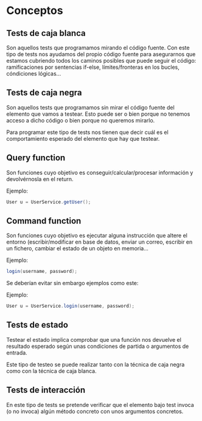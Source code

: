 Conceptos
=========

Tests de caja blanca
--------------------

Son aquellos tests que programamos mirando el código fuente. Con este tipo de tests nos ayudamos del propio código fuente para asegurarnos que estamos cubriendo todos los caminos posibles que puede seguir el código: ramificaciones por sentencias if-else, límites/fronteras en los bucles, cóndiciones lógicas...

Tests de caja negra
-------------------

Son aquellos tests que programamos sin mirar el código fuente del elemento que vamos a testear. Esto puede ser o bien porque no tenemos acceso a dicho código o bien porque no queremos mirarlo.

Para programar este tipo de tests nos tienen que decir cuál es el comportamiento esperado del elemento que hay que testear.


Query function
--------------

Son funciones cuyo objetivo es conseguir/calcular/procesar información y devolvérnosla en el return.

Ejemplo: 

```java
User u = UserService.getUser();
```

Command function
----------------

Son funciones cuyo objetivo es ejecutar alguna instrucción que altere el entorno (escribir/modificar en base de datos, enviar un correo, escribir en un fichero, cambiar el estado de un objeto en memoria...

Ejemplo: 

```java
login(username, password);
```

Se deberían evitar sin embargo ejemplos como este:

Ejemplo: 

```java
User u = UserService.login(username, password);
```

Tests de estado
---------------

Testear el estado implica comprobar que una función nos devuelve el resultado esperado según unas condiciones de partida o argumentos de entrada.

Este tipo de testeo se puede realizar tanto con la técnica de caja negra como con la técnica de caja blanca.

Tests de interacción
--------------------

En este tipo de tests se pretende verificar que el elemento bajo test invoca (o no invoca) algún método concreto con unos argumentos concretos.


